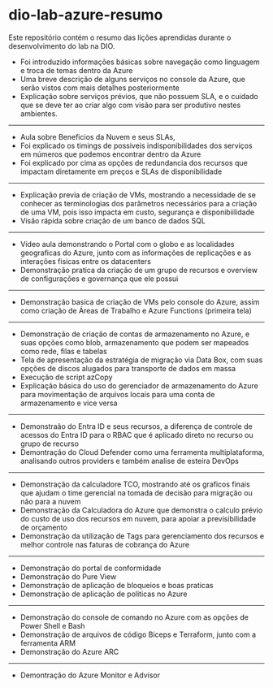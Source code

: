 # dio-lab-azure-resumo
Este repositório contém o resumo das lições aprendidas durante o desenvolvimento do lab na DIO.

- Foi introduzido informações básicas sobre navegação como linguagem e troca de temas dentro da Azure
- Uma breve descrição de alguns serviços no console da Azure, que serão vistos com mais detalhes posteriormente
- Explicação sobre serviços prévios, que não possuem SLA, e o cuidado que se deve ter ao criar algo com visão para ser produtivo nestes ambientes.
------------------------------------------------------------------------
- Aula sobre Beneficios da Nuvem e seus SLAs,
- Foi explicado os timings de possiveis indisponibilidades dos serviços em números que podemos encontrar dentro da Azure
- Foi explicado por cima as opções de redundancia dos recursos que impactam diretamente em preços e SLAs de disponibilidade
------------------------------------------------------------------------
- Explicação previa de criação de VMs, mostrando a necessidade de se conhecer as terminologias dos parâmetros necessários para a criação de uma VM, pois isso impacta em custo, segurança e disponibiilidade
- Visão rápida sobre criação de um banco de dados SQL
------------------------------------------------------------------------
- Video aula demonstrando o Portal com o globo e as localidades geograficas do Azure, junto com as informações de replicações e as interações fisicas entre os datacenters
- Demonstração pratica da criação de um grupo de recursos e overview de configurações e governança que ele possui
------------------------------------------------------------------------
- Demonstração basica de criação de VMs pelo console do Azure, assim como criação de Áreas de Trabalho e Azure Functions (primeira tela)
------------------------------------------------------------------------
- Demonstração de criação de contas de armazenamento no Azure, e suas opções como blob, armazenamento que podem ser mapeados como rede, filas e tabelas
- Tela de apresentação da estratégia de migração via Data Box, com suas opções de discos alugados para transporte de dados em massa
- Execução de script azCopy
- Explicação básica do uso do gerenciador de armazenamento do Azure para movimentação de arquivos locais para uma conta de armazenamento e vice versa
------------------------------------------------------------------------
- Demonstraão do Entra ID e seus recursos, a diferença de controle de acessos do Entra ID para o RBAC que é aplicado direto no recurso ou grupo de recurso
- Demontração do Cloud Defender como uma ferramenta multiplataforma, analisando outros providers e também analise de esteira DevOps
------------------------------------------------------------------------
- Demonstração da calculadore TCO, mostrando até os graficos finais que ajudam o time gerencial na tomada de decisão para migração ou não para a nuvem
- Demonstração da Calculadora do Azure que demonstra o calculo prévio do custo de uso dos recursos em nuvem, para apoiar a previsibilidade de orçamento
- Demonstração da utilização de Tags para gerenciamento dos recursos e melhor controle nas faturas de cobrança do Azure
------------------------------------------------------------------------
- Demonstração do portal de conformidade
- Demonstração do Pure View
- Demonstração de aplicação de bloqueios e boas praticas
- Demonstração de aplicação de politicas no Azure
------------------------------------------------------------------------
- Demonstração do console de comando no Azure com as opções de Power Shell e Bash
- Demonstração de arquivos de código Biceps e Terraform, junto com a ferramenta ARM
- Demonstração do Azure ARC
------------------------------------------------------------------------
- Demontração do Azure Monitor e Advisor

